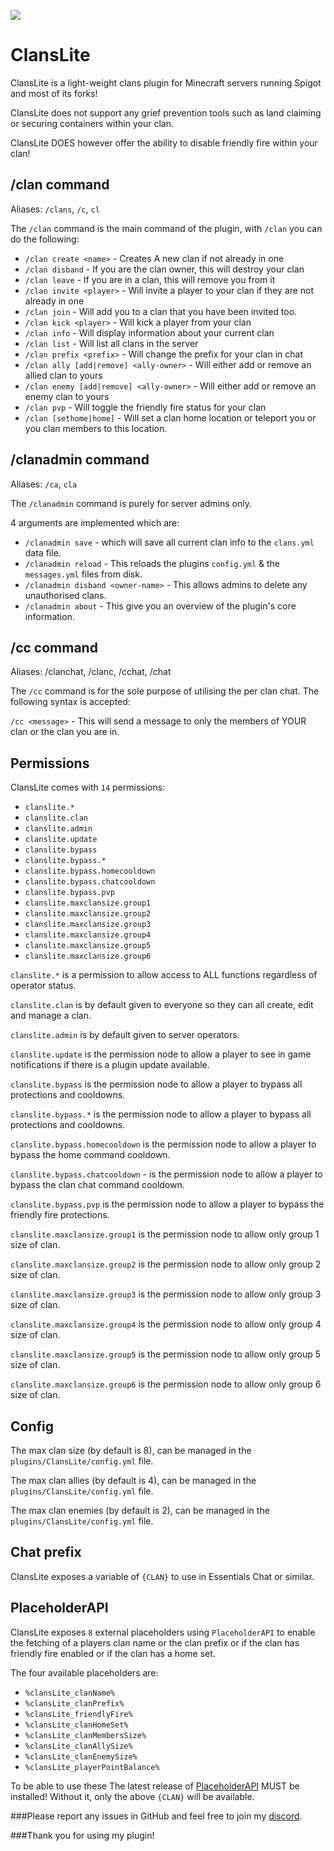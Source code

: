 [![](https://jitpack.io/v/Loving11ish/ClansLite.svg)](https://jitpack.io/#Loving11ish/ClansLite)

# ClansLite
ClansLite is a light-weight clans plugin for Minecraft servers running Spigot and most of its forks!

ClansLite does not support any grief prevention tools such as land claiming or securing containers within your clan.

ClansLite DOES however offer the ability to disable friendly fire within your clan!

## /clan command
Aliases: `/clans`, `/c`, `cl`  
  
The `/clan` command is the main command of the plugin, with `/clan` you can do the following:
* `/clan create <name>` - Creates A new clan if not already in one
* `/clan disband` - If you are the clan owner, this will destroy your clan
* `/clan leave` - If you are in a clan, this will remove you from it
* `/clan invite <player>` - Will invite a player to your clan if they are not already in one
* `/clan join` - Will add you to a clan that you have been invited too.
* `/clan kick <player>` - Will kick a player from your clan
* `/clan info` - Will display information about your current clan
* `/clan list` - Will list all clans in the server
* `/clan prefix <prefix>` - Will change the prefix for your clan in chat
* `/clan ally [add|remove] <ally-owner>` - Will either add or remove an allied clan to yours
* `/clan enemy [add|remove] <ally-owner>` - Will either add or remove an enemy clan to yours
* `/clan pvp` - Will toggle the friendly fire status for your clan
* `/clan [sethome|home]` - Will set a clan home location or teleport you or you clan members to this location.

## /clanadmin command
Aliases: `/ca`, `cla`

The `/clanadmin` command is purely for server admins only. 

4 arguments are implemented which are: 
* `/clanadmin save` - which will save all current clan info to the `clans.yml` data file.  
* `/clanadmin reload` - This reloads the plugins `config.yml` & the `messages.yml` files from disk.
* `/clanadmin disband <owner-name>` - This allows admins to delete any unauthorised clans.
* `/clanadmin about` - This give you an overview of the plugin's core information.

## /cc command
Aliases: /clanchat, /clanc, /cchat, /chat

The `/cc` command is for the sole purpose of utilising the per clan chat. The following syntax is accepted:

`/cc <message>` - This will send a message to only the members of YOUR clan or the clan you are in.

## Permissions
ClansLite comes with `14` permissions:
* `clanslite.*`
* `clanslite.clan`
* `clanslite.admin`
* `clanslite.update`
* `clanslite.bypass`
* `clanslite.bypass.*`
* `clanslite.bypass.homecooldown`
* `clanslite.bypass.chatcooldown`
* `clanslite.bypass.pvp`
* `clanslite.maxclansize.group1`
* `clanslite.maxclansize.group2`
* `clanslite.maxclansize.group3`
* `clanslite.maxclansize.group4`
* `clanslite.maxclansize.group5`
* `clanslite.maxclansize.group6`

`clanslite.*` is a permission to allow access to ALL functions regardless of operator status.

`clanslite.clan` is by default given to everyone so they can all create, edit and manage a clan.  

`clanslite.admin` is by default given to server operators.

`clanslite.update` is the permission node to allow a player to see in game notifications if there is a plugin update available.

`clanslite.bypass` is the permission node to allow a player to bypass all protections and cooldowns.

`clanslite.bypass.*` is the permission node to allow a player to bypass all protections and cooldowns.

`clanslite.bypass.homecooldown` is the permission node to allow a player to bypass the home command cooldown.

`clanslite.bypass.chatcooldown` - is the permission node to allow a player to bypass the clan chat command cooldown.

`clanslite.bypass.pvp` is the permission node to allow a player to bypass the friendly fire protections.

`clanslite.maxclansize.group1` is the permission node to allow only group 1 size of clan.

`clanslite.maxclansize.group2` is the permission node to allow only group 2 size of clan.

`clanslite.maxclansize.group3` is the permission node to allow only group 3 size of clan.

`clanslite.maxclansize.group4` is the permission node to allow only group 4 size of clan.

`clanslite.maxclansize.group5` is the permission node to allow only group 5 size of clan.

`clanslite.maxclansize.group6` is the permission node to allow only group 6 size of clan.

## Config
The max clan size (by default is 8), can be managed in the `plugins/ClansLite/config.yml` file.

The max clan allies (by default is 4), can be managed in the `plugins/ClansLite/config.yml` file.

The max clan enemies (by default is 2), can be managed in the `plugins/ClansLite/config.yml` file.

## Chat prefix
ClansLite exposes a variable of `{CLAN}` to use in Essentials Chat or similar.

## PlaceholderAPI
ClansLite exposes `8` external placeholders using `PlaceholderAPI` to enable the fetching of a players clan name or the clan prefix or if the clan has friendly fire enabled or if the clan has a home set.

The four available placeholders are:
* `%clansLite_clanName%`
* `%clansLite_clanPrefix%`
* `%clansLite_friendlyFire%`
* `%clansLite_clanHomeSet%`
* `%clansLite_clanMembersSize%`
* `%clansLite_clanAllySize%`
* `%clansLite_clanEnemySize%`
* `%clansLite_playerPointBalance%`

To be able to use these The latest release of [PlaceholderAPI](https://www.spigotmc.org/resources/placeholderapi.6245/) MUST be installed!  Without it, only the above `{CLAN}` will be available.

###Please report any issues in GitHub and feel free to join my [discord](https://discord.gg/crapticraft).

###Thank you for using my plugin!
